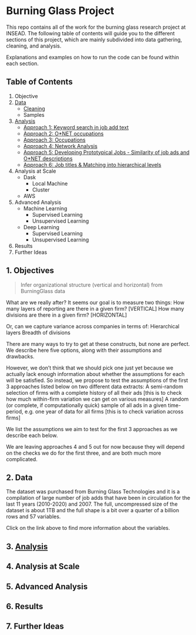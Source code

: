 # Burning Glass Project

This repo contains all of the work for the burning glass research project at INSEAD. The following table of contents will guide you to the different sections of this project, which are mainly subdivided into data gathering, cleaning, and analysis.

Explanations and examples on how to run the code can be found within each section.

## Table of Contents

1. Objective
2. [Data](https://ramonprz01.github.io/bg-insead-project/data)
    - [Cleaning](https://ramonprz01.github.io/bg-insead-project/cleaning)
    - Samples
3. [Analysis](https://ramonprz01.github.io/bg-insead-project/analysis)
    - [Approach 1: Keyword search in job add text](https://ramonprz01.github.io/bg-insead-project/analysis/approach_1)
    - [Approach 2: O*NET occupations](https://ramonprz01.github.io/bg-insead-project/approach_2)
    - [Approach 3: Occupations](https://ramonprz01.github.io/bg-insead-project/analysis/approach_3)
    - [Approach 4: Network Analysis](https://ramonprz01.github.io/bg-insead-project/analysis/approach_4)
    - [Approach 5: Developing Prototypical Jobs - Similarity of job ads and O*NET descriptions](https://ramonprz01.github.io/bg-insead-project/analysis/approach_5)
    - [Approach 6: Job titles & Matching into hierarchical levels](https://ramonprz01.github.io/bg-insead-project/analysis/approach_6)
4. Analysis at Scale
    - Dask
        - Local Machine
        - Cluster
    - AWS
5. Advanced Analysis
    - Machine Learning
        - Supervised Learning
        - Unsupervised Learning
    - Deep Learning
        - Supervised Learning
        - Unsupervised Learning
6. Results
7. Further Ideas


## 1. Objectives

> Infer organizational structure (vertical and horizontal) from BurningGlass data

What are we really after? It seems our goal is to measure two things:
How many layers of reporting are there in a given firm? [VERTICAL]
How many divisions are there in a given firm? [HORIZONTAL]

Or, can we capture variance across companies in terms of:
Hierarchical layers
Breadth of divisions

There are many ways to try to get at these constructs, but none are perfect. We describe here five options, along with their assumptions and drawbacks.

However, we don’t think that we should pick one just yet because we actually lack enough information about whether the assumptions for each will be satisfied. So instead, we propose to test the assumptions of the first 3 approaches listed below on two different data extracts:
A semi-random selection of firms with a complete history of all their ads [this is to check how much within-firm variation we can get on various measures]
A random (or complete, if computationally quick) sample of all ads in a given time-period, e.g. one year of data for all firms [this is to check variation across firms]

We list the assumptions we aim to test for the first 3 approaches as we describe each below. 

We are leaving approaches 4 and 5 out for now because they will depend on the checks we do for the first three, and are both much more complicated.

## 2. Data

The dataset was purchased from Burning Glass Technologies and it is a compilation of large number of job adds that have been in circulation for the last 11 years (2010-2020) and 2007. The full, uncompressed size of the dataset is about 1TB and the full shape is a bit over a quarter of a billion rows and 57 variables.

Click on the link above to find more information about the variables.

## 3. [Analysis](https://ramonprz01.github.io/bg-insead-project/analysis)

## 4. Analysis at Scale

## 5. Advanced Analysis

## 6. Results

## 7. Further Ideas
